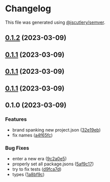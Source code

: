 # Changelog

This file was generated using [@jscutlery/semver](https://github.com/jscutlery/semver).

## [0.1.2](https://github.com/TrialAndErrorOrg/parsers/compare/crossref-json-0.1.1...crossref-json-0.1.2) (2023-03-09)

## [0.1.1](https://github.com/TrialAndErrorOrg/parsers/compare/crossref-json-0.1.0...crossref-json-0.1.1) (2023-03-09)

## [0.1.1](https://github.com/TrialAndErrorOrg/parsers/compare/crossref-json-0.1.0...crossref-json-0.1.1) (2023-03-09)

## [0.1.1](https://github.com/TrialAndErrorOrg/parsers/compare/crossref-json-0.1.0...crossref-json-0.1.1) (2023-03-09)

## 0.1.0 (2023-03-09)


### Features

* brand spanking new project.json ([32e19eb](https://github.com/TrialAndErrorOrg/parsers/commit/32e19ebf3f71c80336f637297d8f4db274d098bf))
* fix names ([a4f65fc](https://github.com/TrialAndErrorOrg/parsers/commit/a4f65fcb2fde9dd23750bc9ccddfb0e1ab11548f))


### Bug Fixes

* enter a new era ([9c2a0e5](https://github.com/TrialAndErrorOrg/parsers/commit/9c2a0e505472c43d384f3cc78543ad90877b7c3d))
* properly set all package.jsons ([5af9c17](https://github.com/TrialAndErrorOrg/parsers/commit/5af9c177be9910511844c481ca59cfcc7bd9b0f6))
* try to fix tests ([d9fca7d](https://github.com/TrialAndErrorOrg/parsers/commit/d9fca7df90762e6724cae4f93a26f30a861e6bc2))
* types ([1a8bf9c](https://github.com/TrialAndErrorOrg/parsers/commit/1a8bf9c26bcc283c3a9d443e94e238881b9e2336))
